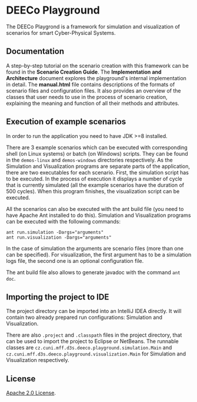 # DEECo Playground

The DEECo Playgrond is a framework for simulation and visualization of scenarios for smart Cyber-Physical Systems. 

## Documentation

A step-by-step tutorial on the scenario creation with this framework can be found in the **Scenario Creation Guide**.
The **Implementation and Architecture** document explores the playground's internal implementation in detail.
The **manual.html** file contains descriptions of the formats of scenario files and configuration files.
It also provides an overview of the classes that user needs to use in the process of scenario creation, explaining the meaning and function of all their methods and attributes.

## Execution of example scenarios

In order to run the application you need to have JDK >=8 installed.

There are 3 example scenarios which can be executed with corresponding shell 
(on Linux systems) or batch (on Windows) scripts. They can be found in the `demos-linux`
and `demos-windows` directories respectively. As the
Simulation and Visualization programs are separate parts of the application,
there are two executables for each scenario. First, the simulation script has to
be executed. In the process of execution it displays a number of cycle that is
currently simulated (all the example scenarios have the duration of 500 cycles).
When this program finishes, the visualization script can be executed.

All the scenarios can also be executed with the ant build file (you need to have
Apache Ant installed to do this). Simulation and Visualization programs can be
executed with the following commands:

```
ant run.simulation -Dargs="arguments" 
ant run.visualization -Dargs="arguments"
```

In the case of simulation the arguments are scenario files (more than one can be
specified). For visualization, the first argument has to be a simulation logs
file, the second one is an optional configuration file.

The ant build file also allows to generate javadoc with the command `ant doc`.


## Importing the project to IDE

The project directory can be imported into an IntelliJ IDEA directly. It will
contain two already prepared run configurations: Simulation and Visualization.

There are also `.project` and `.classpath` files in the project directory, that can
be used to import the project to Eclipse or NetBeans. The runnable classes are 
`cz.cuni.mff.d3s.deeco.playground.simulation.Main` and 
`cz.cuni.mff.d3s.deeco.playground.visualization.Main` for
Simulation and Visualization respectively.

## License

[Apache 2.0 License](http://www.apache.org/licenses/LICENSE-2.0.html). 
